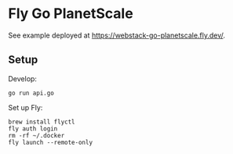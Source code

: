 # Fly Go PlanetScale

See example deployed at
<https://webstack-go-planetscale.fly.dev/>.

## Setup

Develop:

```
go run api.go
```

Set up Fly:

```
brew install flyctl
fly auth login
rm -rf ~/.docker
fly launch --remote-only
```
